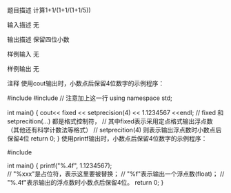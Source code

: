 题目描述
计算1+1/(1+1/(1+1/5))


输入描述
无


输出描述
保留四位小数


样例输入
无

样例输出
无

注释
使用cout输出时，小数点后保留4位数字的示例程序：

#include <iostream>
#include <iomanip> // 注意加上这一行
using namespace std;
 
int main() {
    cout<< fixed << setprecision(4) << 1.1234567 <<endl; 
    // fixed 和 setprecition(...) 都是格式控制符，
    // 其中fixed表示采用定点格式输出浮点数（其他还有科学计数法等格式）
    // setprecition(4) 则表示输出浮点数时小数点后保留4位
    return 0;
}
使用printf输出时，小数点后保留4位数字的示例程序：

#include <cstdio>
 
int main() {
    printf("%.4f", 1.1234567);  
    // "%xxx"是占位符，表示这里要被替换；
    // "%f"表示输出一个浮点数(float)；
    // "%.4f"表示输出的浮点数时小数点后保留4位。
    return 0;
}
